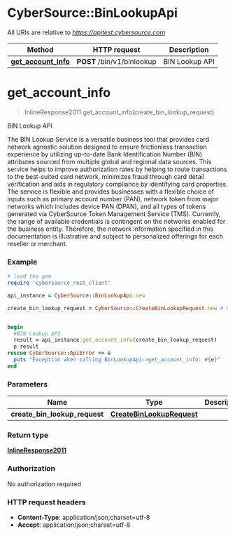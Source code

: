 # CyberSource::BinLookupApi

All URIs are relative to *https://apitest.cybersource.com*

Method | HTTP request | Description
------------- | ------------- | -------------
[**get_account_info**](BinLookupApi.md#get_account_info) | **POST** /bin/v1/binlookup | BIN Lookup API


# **get_account_info**
> InlineResponse2011 get_account_info(create_bin_lookup_request)

BIN Lookup API

The BIN Lookup Service is a versatile business tool that provides card network agnostic solution designed to ensure frictionless transaction experience by utilizing up-to-date Bank Identification Number (BIN) attributes sourced from multiple global and regional data sources. This service helps to improve authorization rates by helping to route transactions to the best-suited card network, minimizes fraud through card detail verification and aids in regulatory compliance by identifying card properties. The service is flexible and provides businesses with a flexible choice of inputs such as primary account number (PAN), network token from major networks which includes device PAN (DPAN), and all types of tokens generated via CyberSource Token Management Service (TMS). Currently, the range of available credentials is contingent on the networks enabled for the business entity. Therefore, the network information specified in this documentation is illustrative and subject to personalized offerings for each reseller or merchant. 

### Example
```ruby
# load the gem
require 'cybersource_rest_client'

api_instance = CyberSource::BinLookupApi.new

create_bin_lookup_request = CyberSource::CreateBinLookupRequest.new # CreateBinLookupRequest | 


begin
  #BIN Lookup API
  result = api_instance.get_account_info(create_bin_lookup_request)
  p result
rescue CyberSource::ApiError => e
  puts "Exception when calling BinLookupApi->get_account_info: #{e}"
end
```

### Parameters

Name | Type | Description  | Notes
------------- | ------------- | ------------- | -------------
 **create_bin_lookup_request** | [**CreateBinLookupRequest**](CreateBinLookupRequest.md)|  | 

### Return type

[**InlineResponse2011**](InlineResponse2011.md)

### Authorization

No authorization required

### HTTP request headers

 - **Content-Type**: application/json;charset=utf-8
 - **Accept**: application/json;charset=utf-8




